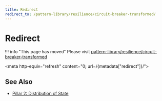```yaml
---
title: Redirect
redirect_to: /pattern-library/resilience/circuit-breaker-transformed/
---
```


# Redirect

!!! info "This page has moved"
    Please visit [pattern-library/resilience/circuit-breaker-transformed](../../pattern-library/resilience/circuit-breaker-transformed.md)

<meta http-equiv="refresh" content="0; url=/{metadata["redirect"]}/">

## See Also

- [Pillar 2: Distribution of State](/core-principles/pillars/state-distribution)
